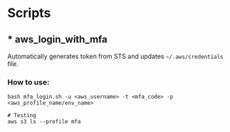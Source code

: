 # Scripts

## * aws_login_with_mfa

Automatically generates token from STS and updates `~/.aws/credentials` file.

### How to use:

```
bash mfa_login.sh -u <aws_username> -t <mfa_code> -p <aws_profile_name/env_name>

# Testing
aws s3 ls --profile mfa
```


